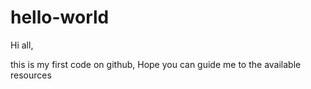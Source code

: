# hello-world

Hi all,

this is my first code on github,
Hope you can guide me to the available resources
